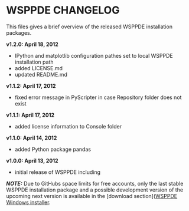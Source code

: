 # WSPPDE CHANGELOG
This files gives a brief overview of the released WSPPDE installation packages.

**v1.2.0: April 18, 2012**

- IPython and matplotlib configuration pathes set to local WSPPDE installation path
- added LICENSE.md
- updated README.md

**v1.1.2: April 17, 2012**

- fixed error message in PyScripter in case Repository folder does not exist

**v1.1.1: April 17, 2012**

- added license information to Console folder
	
**v1.1.0: April 14, 2012**

- added Python package pandas

**v1.0.0: April 13, 2012**

- initial release of WSPPDE including

***NOTE:*** Due to GitHubs space limits for free accounts, only the last stable WSPPDE installation package and a possible development version of the upcoming next version is available in the [download section]([WSPPDE Windows installer](https://github.com/cwsoft/cwsoft-WSPPDE/downloads).